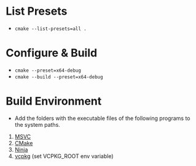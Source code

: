 # List Presets

- ```cmake --list-presets=all .```

# Configure & Build

- ```cmake --preset=x64-debug```
- ```cmake --build --preset=x64-debug```

# Build Environment
- Add the folders with the executable files of the following programs to the system paths.

1. [MSVC](https://releases.llvm.org/)
2. [CMake](https://cmake.org/)
3. [Ninja](https://github.com/ninja-build/ninja)
4. [vcpkg](https://vcpkg.io/en/) (set VCPKG_ROOT env variable)
